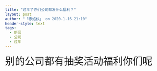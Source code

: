 ```yaml
---
title: "过年了你们公司都发什么福利？"
layout: post
author: "「赤焰侠」 on 2020-1-16 21:10"
header-style: text
tags:
  - 新闻
  - 公司
  - 过年
---
```


<head></head>
<body>
 <font size="6">别的公司都有抽奖活动福利你们呢</font>
 <br>
</body>


